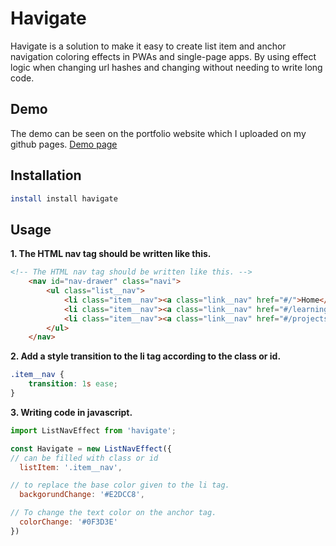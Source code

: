 # Havigate
Havigate is a solution to make it easy to create list item and anchor navigation coloring effects in PWAs and single-page apps. By using effect logic when changing url hashes and changing without needing to write long code.

## Demo
The demo can be seen on the portfolio website which I uploaded on my github pages. [Demo page](https://ryftri.github.io/myportofolio.github.io/)

## Installation

```bash
install install havigate
```

## Usage
**1. The HTML nav tag should be written like this.**

```html
<!-- The HTML nav tag should be written like this. -->
    <nav id="nav-drawer" class="navi">
        <ul class="list__nav">
            <li class="item__nav"><a class="link__nav" href="#/">Home</a></li>
            <li class="item__nav"><a class="link__nav" href="#/learnings">Learnings</a></li>
            <li class="item__nav"><a class="link__nav" href="#/projects">Projects</a></li>
        </ul>
    </nav>
```

**2. Add a style transition to the li tag according to the class or id.**

```css
.item__nav {
    transition: 1s ease;
}
```

**3. Writing code in javascript.**
```javascript
import ListNavEffect from 'havigate';

const Havigate = new ListNavEffect({
// can be filled with class or id
  listItem: '.item__nav',

// to replace the base color given to the li tag.
  backgorundChange: '#E2DCC8',

// To change the text color on the anchor tag.
  colorChange: '#0F3D3E'
})
```